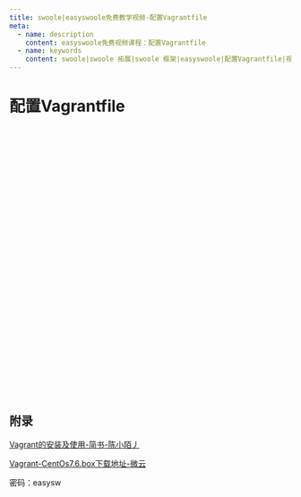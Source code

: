 ```yaml
---
title: swoole|easyswoole免费教学视频-配置Vagrantfile
meta:
  - name: description
    content: easyswoole免费视频课程：配置Vagrantfile
  - name: keywords
    content: swoole|swoole 拓展|swoole 框架|easyswoole|配置Vagrantfile|视频课程|免费教程
---
```

# 配置Vagrantfile
<script type="text/javascript" src="/Js/Ckplayer/ckplayer.js"></script>
<div class="video" style="width: 50rem;height: 30rem;"></div>
<script type="text/javascript">
    var videoObject = {
    		container: '.video',
    		variable: 'player',
    		video:'http://video-oss.easyswoole.com/install/1-3-%e9%85%8d%e7%bd%aeVagrantfile.mp4'
    	};
    var player=new ckplayer(videoObject);
</script>

## 附录

[Vagrant的安装及使用-简书-陈小陌丿](https://www.jianshu.com/p/d3398b2e3f4f)

[Vagrant-CentOs7.6.box下载地址-微云](https://share.weiyun.com/5EmmAzF)

密码：easysw